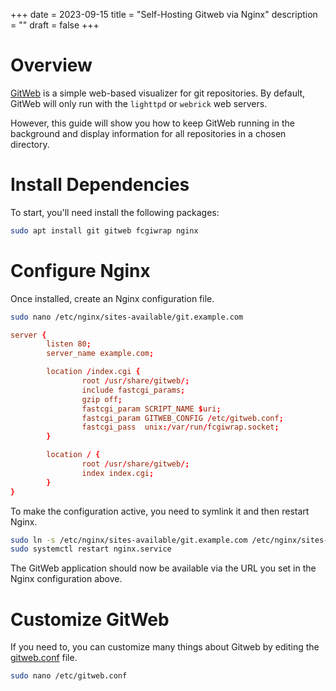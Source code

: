 +++
date = 2023-09-15
title = "Self-Hosting Gitweb via Nginx"
description = ""
draft = false
+++

# Overview

[GitWeb](https://git-scm.com/book/en/v2/Git-on-the-Server-GitWeb) is a simple
web-based visualizer for git repositories. By default, GitWeb will only run with
the `lighttpd` or `webrick` web servers.

However, this guide will show you how to keep GitWeb running in the background
and display information for all repositories in a chosen directory.

# Install Dependencies

To start, you'll need install the following packages:

```sh
sudo apt install git gitweb fcgiwrap nginx
```

# Configure Nginx

Once installed, create an Nginx configuration file.

```sh
sudo nano /etc/nginx/sites-available/git.example.com
```

```conf
server {
        listen 80;
        server_name example.com;

        location /index.cgi {
                root /usr/share/gitweb/;
                include fastcgi_params;
                gzip off;
                fastcgi_param SCRIPT_NAME $uri;
                fastcgi_param GITWEB_CONFIG /etc/gitweb.conf;
                fastcgi_pass  unix:/var/run/fcgiwrap.socket;
        }

        location / {
                root /usr/share/gitweb/;
                index index.cgi;
        }
}
```

To make the configuration active, you need to symlink it and then restart Nginx.

```sh
sudo ln -s /etc/nginx/sites-available/git.example.com /etc/nginx/sites-enabled/git.example.com
sudo systemctl restart nginx.service
```

The GitWeb application should now be available via the URL you set in the Nginx
configuration above.

# Customize GitWeb

If you need to, you can customize many things about Gitweb by editing the
[gitweb.conf](https://git-scm.com/docs/gitweb.conf) file.

```sh
sudo nano /etc/gitweb.conf
```
